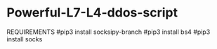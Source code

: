 # Powerful-L7-L4-ddos-script
REQUIREMENTS
#pip3 install socksipy-branch
#pip3 install bs4
#pip3 install socks
